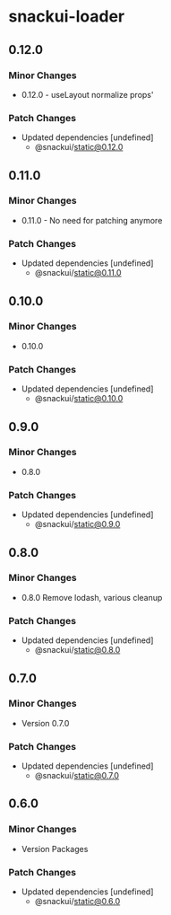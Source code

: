 # snackui-loader

## 0.12.0

### Minor Changes

- 0.12.0 - useLayout normalize props'

### Patch Changes

- Updated dependencies [undefined]
  - @snackui/static@0.12.0

## 0.11.0

### Minor Changes

- 0.11.0 - No need for patching anymore

### Patch Changes

- Updated dependencies [undefined]
  - @snackui/static@0.11.0

## 0.10.0

### Minor Changes

- 0.10.0

### Patch Changes

- Updated dependencies [undefined]
  - @snackui/static@0.10.0

## 0.9.0

### Minor Changes

- 0.8.0

### Patch Changes

- Updated dependencies [undefined]
  - @snackui/static@0.9.0

## 0.8.0

### Minor Changes

- 0.8.0 Remove lodash, various cleanup

### Patch Changes

- Updated dependencies [undefined]
  - @snackui/static@0.8.0

## 0.7.0

### Minor Changes

- Version 0.7.0

### Patch Changes

- Updated dependencies [undefined]
  - @snackui/static@0.7.0

## 0.6.0

### Minor Changes

- Version Packages

### Patch Changes

- Updated dependencies [undefined]
  - @snackui/static@0.6.0
